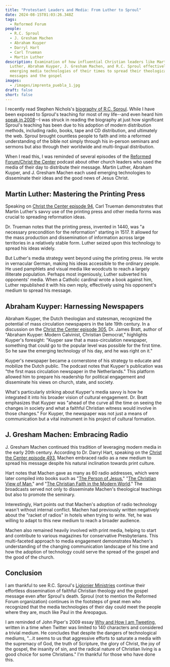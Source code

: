 ```yaml
---
title: "Protestant Leaders and Media: From Luther to Sproul"
date: 2024-08-15T01:03:26.348Z
tags:
  - Reformed Forum
people:
  - R.C. Sproul
  - J. Gresham Machen
  - Abraham Kuyper
  - Darryl Hart
  - Carl Trueman
  - Martin Luther
description: Examination of how influential Christian leaders like Martin
  Luther, Abraham Kuyper, J. Gresham Machen, and R.C. Sproul effectively used
  emerging media technologies of their times to spread their theological
  messages and the gospel
images:
  - /images/imprenta_puebla_1.jpg
draft: false
short: false
---
```

I recently read Stephen Nichols's [biography of R.C. Sproul](https://amzn.to/3SLjEB9). While I have been exposed to Sproul's teaching for most of my life--and even heard him [speak in 2008](https://t4g.org/resources/rc-sproul/the-curse-motif-of-the-atonement-session-v/)--I was struck in reading the biography at just how significant Sproul's teaching has been due to his adoption of modern distribution methods, including radio, books, tape and CD distribution, and ultimately the web. Sproul brought countless people to faith and into a reformed understanding of the bible not simply through his in-person seminars and sermons but also through their worldwide and multi-lingual distribution. 

When I read this, I was reminded of several episodes of the [Reformed Forum/Christ the Center](https://reformedforum.org) podcast about other church leaders who used the media of their day to distribute their message. Martin Luther, Abraham Kuyper, and J. Gresham Machen each used emerging technologies to disseminate their ideas and the good news of Jesus Christ.

## Martin Luther: Mastering the Printing Press

Speaking on [Christ the Center episode 94](https://reformedforum.org/podcasts/ctc94/), Carl Trueman demonstrates that Martin Luther's savvy use of the printing press and other media forms was crucial to spreading reformation ideas.

Dr. Trueman notes that the printing press, invented in 1440, was "a necessary precondition for the reformation" starting in 1517. It allowed for the mass production and dissemination of information across large territories in a relatively stable form. Luther seized upon this technology to spread his ideas widely.

But Luther's media strategy went beyond using the printing press. He wrote in vernacular German, making his ideas accessible to the ordinary people. He used pamphlets and visual media like woodcuts to reach a largely illiterate population. Perhaps most ingeniously, Luther subverted his opponents' media. When a Catholic cardinal wrote a book against him, Luther republished it with his own reply, effectively using his opponent's medium to spread his message.


## Abraham Kuyper: Harnessing Newspapers

Abraham Kuyper, the Dutch theologian and statesman, recognized the potential of mass circulation newspapers in the late 19th century. 
In a discussion on the [Christ the Center episode 305](https://reformedforum.org/podcasts/ctc305/),  Dr. James Bratt, author of "Abraham Kuyper: Modern Calvinist, Christian Democrat," highlights Kuyper's foresight: "Kuyper saw that a mass-circulation newspaper, something that could go to the popular level was possible for the first time. So he saw the emerging technology of his day, and he was right on it."

Kuyper's newspaper became a cornerstone of his strategy to educate and mobilize the Dutch public. The podcast notes that Kuyper's publication was "the first mass circulation newspaper in the Netherlands." This platform allowed him to prepare his readership for political engagement and disseminate his views on church, state, and society.

What's particularly striking about Kuyper's media savvy is how he integrated it into his broader vision of cultural engagement. Dr. Bratt emphasizes that Kuyper was "ahead of the curve all the time on seeing the changes in society and what a faithful Christian witness would involve in those changes." For Kuyper, the newspaper was not just a means of communication but a vital instrument in his project of cultural formation.

## J. Gresham Machen: Embracing Radio

J. Gresham Machen continued this tradition of leveraging modern media in the early 20th century. According to Dr. Darryl Hart, speaking on the [Christ the Center episode 493](https://reformedforum.org/podcasts/ctc493/), Machen embraced radio as a new medium to spread his message despite his natural inclination towards print culture.

Hart notes that Machen gave as many as 60 radio addresses, which were later compiled into books such as "[The Person of Jesus](https://www.readmachen.com/book/2017/the-person-of-jesus/)," "[The Christian View of Man](https://www.readmachen.com/book/1965/the-christian-view-of-man/)," and "[The Christian Faith in the Modern World](https://www.readmachen.com/book/1947/the-christian-faith-in-the-modern-world/)." The broadcasts served not only to disseminate Machen's theological teachings but also to promote the seminary.

Interestingly, Hart points out that Machen's adoption of radio technology wasn't without internal conflict. Machen had previously written negatively about the "racket of radios" in hotels when trying to write. Yet, he was willing to adapt to this new medium to reach a broader audience.

Machen also remained heavily involved with print media, helping to start and contribute to various magazines for conservative Presbyterians. This multi-faceted approach to media engagement demonstrates Machen's understanding of the changing communication landscape of his time and how the adoption of technology could serve the spread of the gospel and the good of the church.

## Conclusion

I am thankful to see R.C. Sproul's [Ligionier Ministries](https://www.ligonier.org) continue their effortless dissemination of faithful Christian theology and the gospel message even after Sproul's death. Sproul (not to mention the Reformed Forum organization) continues in the footsteps of great men who recognized that the media technologies of their day could meet the people where they are, much like Paul in the Areopagus. 

I am reminded of John Piper's 2009 essay [Why and How I am Tweeting](https://www.desiringgod.org/articles/why-and-how-i-am-tweeting), written in a time when Twitter was limited to 140 characters and considered a trivial medium. He concludes that despite the dangers of technological mediums, "...it seems to us that aggressive efforts to saturate a media with the supremacy of God, the truth of Scripture, the glory of Christ, the joy of the gospel, the insanity of sin, and the radical nature of Christian living is a good choice for some Christians." I'm thankful for those who have done this. 

